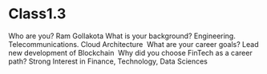 # Class1.3

 Who are you? Ram Gollakota
 What is your background? Engineering. Telecommunications. Cloud Architecture
​
 What are your career goals? Lead new development of Blockchain
​
Why did you choose FinTech as a career path? Strong Interest in Finance, Technology, Data Sciences